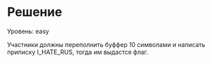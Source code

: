 # Решение

Уровень: easy

Участники должны переполнить буффер 10 символами и написать приписку I_HATE_RUS, тогда им выдастся флаг. 
